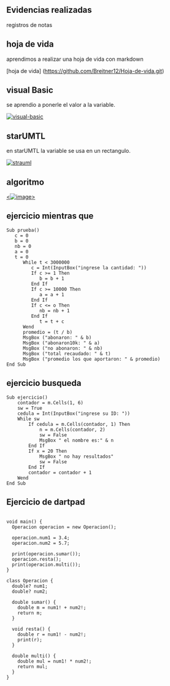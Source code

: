 ## Evidencias realizadas
registros de notas

## hoja de vida

aprendimos a realizar una hoja de vida con markdown

[hoja de vida] (https://github.com/Breitner12/Hoja-de-vida.git)

## visual Basic

se aprendio a ponerle el valor a la variable.

<a href="https://ibb.co/phHWY68"><img src="https://i.ibb.co/fD38jV5/visual-basic.png" alt="visual-basic" border="0"></a>

## starUMTL

en starUMTL la variable se usa en un rectangulo.

<a href="https://ibb.co/WfSHBnM"><img src="https://i.ibb.co/hVpg2s4/strauml.png" alt="strauml" border="0"></a>


## algoritmo

<a href="https://ibb.co/WfSHBnM"><![image](https://user-images.githubusercontent.com/110871046/186992597-202a63ac-a429-4fce-b16f-e16c07db776e.png)></a>

## ejercicio mientras que

~~~
Sub prueba()
   c = 0
   b = 0
   nb = 0
   a = 0
   t = 0
      While t < 3000000
         c = Int(InputBox("ingrese la cantidad: "))
         If c >= 1 Then
            b = b + 1
         End If
         If c >= 10000 Then
            a = a + 1
         End If
         If c <= o Then
            nb = nb + 1
         End If
            t = t + c
      Wend
      promedio = (t / b)
      MsgBox ("abonaron: " & b)
      MsgBox ("abonaron10k: " & a)
      MsgBox ("no abonaron: " & nb)
      MsgBox ("total recaudado: " & t)
      MsgBox ("promedio los que aportaron: " & promedio)
End Sub
~~~

## ejercicio busqueda

~~~
Sub ejercicio()
    contador = m.Cells(1, 6)
    sw = True
    cedula = Int(InputBox("ingrese su ID: "))
    While sw
        If cedula = m.Cells(contador, 1) Then
            n = m.Cells(contador, 2)
            sw = False
            MsgBox " el nombre es:" & n
        End If
        If x = 20 Then
            MsgBox " no hay resultados"
            sw = False
        End If
        contador = contador + 1
    Wend
End Sub
~~~

## Ejercicio de dartpad
~~~

void main() {
  Operacion operacion = new Operacion();

  operacion.num1 = 3.4;
  operacion.num2 = 5.7;

  print(operacion.sumar());
  operacion.resta();
  print(operacion.multi());
}

class Operacion {
  double? num1;
  double? num2;

  double sumar() {
    double m = num1! + num2!;
    return m;
  }

  void resta() {
    double r = num1! - num2!;
    print(r);
  }

  double multi() {
    double mul = num1! * num2!;
    return mul;
  }
}
~~~
